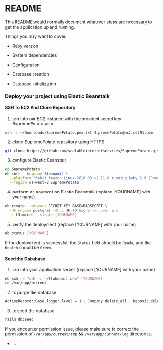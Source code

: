 # README

This README would normally document whatever steps are necessary to get the
application up and running.

Things you may want to cover:

* Ruby version

* System dependencies

* Configuration

* Database creation

* Database initialization

### Deploy your project using Elastic Beanstalk

#### SSH To EC2 And Clone Repository

1. ssh into our EC2 instance with the provided secret key SupremePotato.pem
```sh
ssh -i ~/Downloads/SupremePotato.pem.txt SupremePotato@ec2.cs291.com
```

2. clone SupremePotato repository using HTTPS
```sh
git clone https://github.com/scalableinternetservices/SupremePotato.git
```

3. configure Elastic Beanstalk
```sh
cd SupremePotato
eb init --keyname $(whoami) \
  --platform "64bit Amazon Linux 2018.03 v2.11.0 running Ruby 2.6 (Puma)" \
  --region us-west-2 SupremePotato
```

4. perform delpoyment on Elastic Beanstalk (replace [YOURNAME] with your name)
```sh
eb create --envvars SECRET_KEY_BASE=BADSECRET \
  -db.engine postgres -db.i db.t3.micro -db.user u \
  -i t3.micro --single [YOURNAME]
```

5. verify the deployment (replace [YOURNAME] with your name)
```sh
eb status [YOURNAME]
```
If the deployment is successful, the `Status` field should be `Ready`, and the `Health` should be `Green`.

#### Seed the Dababase

1. ssh into your application server (replace [YOURNAME] with your name)
```sh
eb ssh -e "ssh -i ~/$(whoami).pem" [YOURNAME]
cd /var/app/current
```


2. to purge the database
```sh
ActiveRecord::Base.logger.level = 1 ; Company.delete_all ; Deposit.delete_all ; Holding.delete_all ; Order.delete_all ;  Trade.delete_all; User.delete_all ; ActiveRecord::Base.logger.level = 0 | rails c
```

3. to seed the database
```sh
rails db:seed
```
If you encounter permission issue, please make sure to correct the permission of `/var/app/current/tmp` && `/var/app/current/log` directories.


* ...











